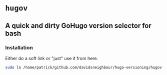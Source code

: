 # `hugov`

## A quick and dirty GoHugo version selector for bash

### Installation

Either do a soft link or "just" use it from here.

```bash
sudo ln /home/patrick/github.com/davidsneighbour/hugo-versioning/hugov /usr/local/bin/
```
